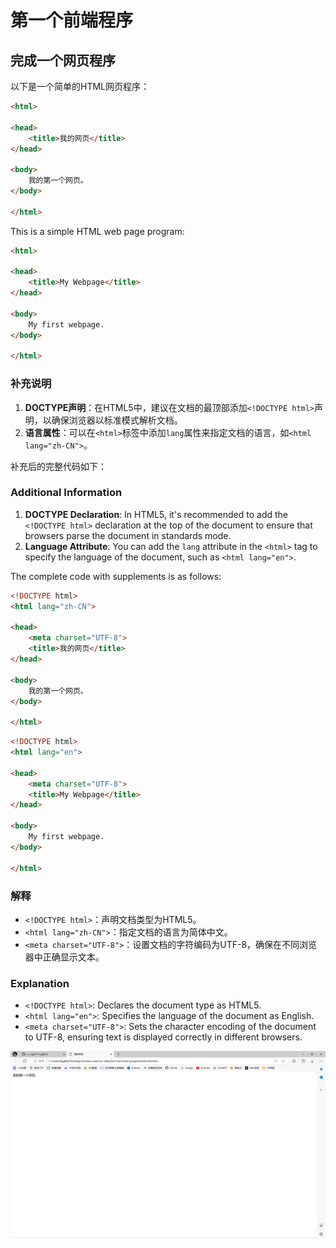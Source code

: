 # 第一个前端程序

## 完成一个网页程序

以下是一个简单的HTML网页程序：

```html
<html>

<head>
    <title>我的网页</title>
</head>

<body>
    我的第一个网页。
</body>

</html>
```

This is a simple HTML web page program:

```html
<html>

<head>
    <title>My Webpage</title>
</head>

<body>
    My first webpage.
</body>

</html>
```

### 补充说明

1. **DOCTYPE声明**：在HTML5中，建议在文档的最顶部添加`<!DOCTYPE html>`声明，以确保浏览器以标准模式解析文档。
2. **语言属性**：可以在`<html>`标签中添加`lang`属性来指定文档的语言，如`<html lang="zh-CN">`。

补充后的完整代码如下：

### Additional Information

1. **DOCTYPE Declaration**: In HTML5, it's recommended to add the `<!DOCTYPE html>` declaration at the top of the document to ensure that browsers parse the document in standards mode.
2. **Language Attribute**: You can add the `lang` attribute in the `<html>` tag to specify the language of the document, such as `<html lang="en">`.

The complete code with supplements is as follows:

```html
<!DOCTYPE html>
<html lang="zh-CN">

<head>
    <meta charset="UTF-8">
    <title>我的网页</title>
</head>

<body>
    我的第一个网页。
</body>

</html>
```

```html
<!DOCTYPE html>
<html lang="en">

<head>
    <meta charset="UTF-8">
    <title>My Webpage</title>
</head>

<body>
    My first webpage.
</body>

</html>
```

### 解释
- `<!DOCTYPE html>`：声明文档类型为HTML5。
- `<html lang="zh-CN">`：指定文档的语言为简体中文。
- `<meta charset="UTF-8">`：设置文档的字符编码为UTF-8，确保在不同浏览器中正确显示文本。

### Explanation
- `<!DOCTYPE html>`: Declares the document type as HTML5.
- `<html lang="en">`: Specifies the language of the document as English.
- `<meta charset="UTF-8">`: Sets the character encoding of the document to UTF-8, ensuring text is displayed correctly in different browsers.

![alt text](image.png)